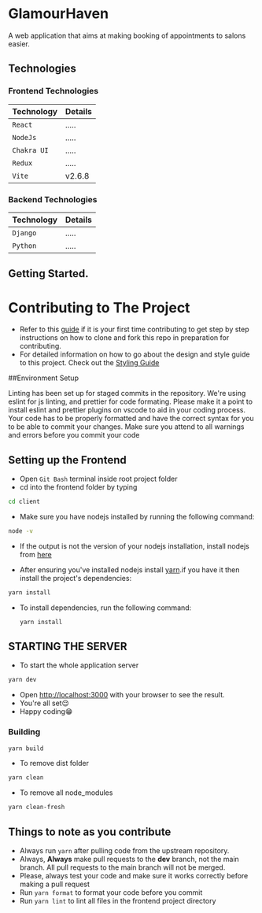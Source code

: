 # GlamourHaven
A web application that aims at making booking of appointments to salons easier.

## Technologies
### Frontend Technologies
| Technology | Details |
| -------- | ----------- |
| `React` | .....|
| `NodeJs` | ..... |
| `Chakra UI` | ..... |
| `Redux` | ..... |
| `Vite` | v2.6.8 |

### Backend Technologies
| Technology | Details |
| -------- | ----------- |
| `Django` | .....|
| `Python` | ..... |

## Getting Started.

# Contributing to The Project
 - Refer to this [guide](docs/CONTRIBUTING.md) if it is your first time contributing to get step by step instructions on how to clone and fork this repo in preparation for        contributing.
 - For detailed information on how to go about the design and style guide to this project. Check out the [Styling Guide](docs/STYLING.md)

##Environment Setup

Linting has been set up for staged commits in the repository. We're using eslint for js linting, and prettier for code formating. 
Please make it a point to install eslint and prettier plugins on vscode to aid in your coding process.
Your code has to be properly formatted and have the correct syntax for you to be able to commit your changes. Make sure you attend to all warnings and errors before you commit your code

## Setting up the Frontend
 - Open `Git Bash` terminal inside root project folder
 - cd into the frontend folder by typing 

 ```bash
 cd client
 ```
 
 - Make sure you have nodejs installed by running the following command:

  ```bash
  node -v
  ```

 - If the output is not the version of your nodejs installation, install nodejs from [here](https://nodejs.org/en/download/)

 - After ensuring you've installed nodejs install [yarn](https://www.npmjs.com/package/yarn).if you have it then install the project's dependencies:

  ```bash
  yarn install
  ```
  
 - To install dependencies, run the following command:
 
     ```bash
    yarn install
    ```
    
## STARTING THE SERVER

 - To start the whole application server

  ```bash
  yarn dev
  ```

 - Open [http://localhost:3000](http://localhost:3000) with your browser to see the result.
 - You're all set😌
 - Happy coding😁

### **Building**

```bash
yarn build
```

 - To remove dist folder

  ```bash
  yarn clean
  ```

 - To remove all node_modules

  ```bash
  yarn clean-fresh
  ```

## Things to note as you contribute
 - Always run `yarn` after pulling code from the upstream repository.
 - Always, **Always** make pull requests to the **dev** branch, not the main branch. All pull requests to the main branch will not be merged.
 - Please, always test your code and make sure it works correctly before making a pull request
 - Run `yarn format` to format your code before you commit
 - Run `yarn lint` to lint all files in the frontend project directory
